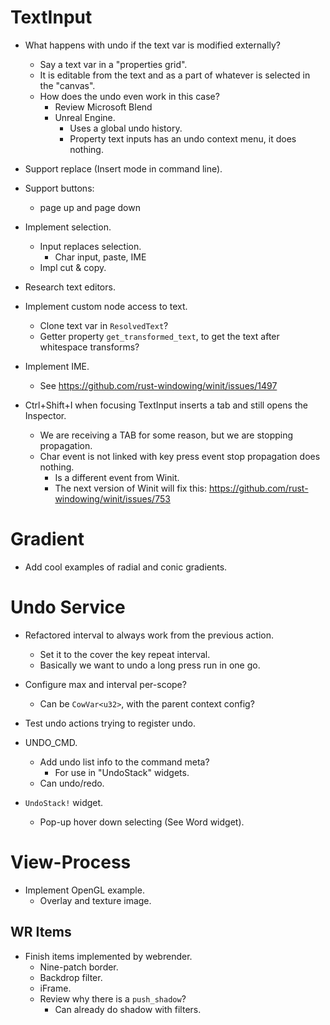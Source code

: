 # TextInput

* What happens with undo if the text var is modified externally?
    - Say a text var in a "properties grid".
    - It is editable from the text and as a part of whatever is selected in the "canvas".
    - How does the undo even work in this case?
        - Review Microsoft Blend 
        - Unreal Engine.
            - Uses a global undo history.
            - Property text inputs has an undo context menu, it does nothing.


* Support replace (Insert mode in command line).
* Support buttons:
    - page up and page down
* Implement selection.
    - Input replaces selection.
        - Char input, paste, IME
    - Impl cut & copy.
* Research text editors.

* Implement custom node access to text.
    - Clone text var in `ResolvedText`?
    - Getter property `get_transformed_text`, to get the text after whitespace transforms?

* Implement IME.
    - See https://github.com/rust-windowing/winit/issues/1497

* Ctrl+Shift+I when focusing TextInput inserts a tab and still opens the Inspector.
    - We are receiving a TAB for some reason, but we are stopping propagation.
    - Char event is not linked with key press event stop propagation does nothing.
        - Is a different event from Winit.
        - The next version of Winit will fix this: https://github.com/rust-windowing/winit/issues/753

# Gradient

* Add cool examples of radial and conic gradients.

# Undo Service

* Refactored interval to always work from the previous action.
    - Set it to the cover the key repeat interval.
    - Basically we want to undo a long press run in one go.
* Configure max and interval per-scope?
    - Can be `CowVar<u32>`, with the parent context config?

* Test undo actions trying to register undo.

- UNDO_CMD.
    - Add undo list info to the command meta?
        - For use in "UndoStack" widgets.
    - Can undo/redo.

- `UndoStack!` widget.
    - Pop-up hover down selecting (See Word widget).

# View-Process

* Implement OpenGL example.
    - Overlay and texture image.

## WR Items

* Finish items implemented by webrender.
    - Nine-patch border.
    - Backdrop filter.
    - iFrame.
    - Review why there is a `push_shadow`?
        - Can already do shadow with filters.
